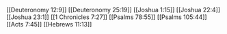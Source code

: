 [[Deuteronomy 12:9]]
[[Deuteronomy 25:19]]
[[Joshua 1:15]]
[[Joshua 22:4]]
[[Joshua 23:1]]
[[1 Chronicles 7:27]]
[[Psalms 78:55]]
[[Psalms 105:44]]
[[Acts 7:45]]
[[Hebrews 11:13]]
